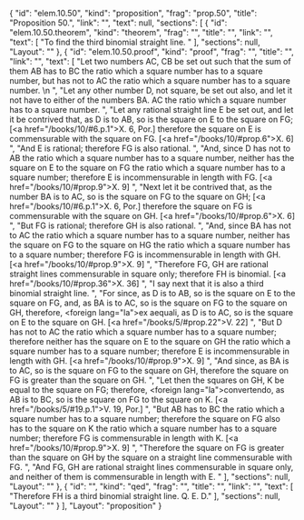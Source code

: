 {
  "id": "elem.10.50",
  "kind": "proposition",
  "frag": "prop.50",
  "title": "Proposition 50.",
  "link": "",
  "text": null,
  "sections": [
    {
      "id": "elem.10.50.theorem",
      "kind": "theorem",
      "frag": "",
      "title": "",
      "link": "",
      "text": [
        "To find the third binomial straight line. "
      ],
      "sections": null,
      "Layout": ""
    },
    {
      "id": "elem.10.50.proof",
      "kind": "proof",
      "frag": "",
      "title": "",
      "link": "",
      "text": [
        "Let two numbers AC, CB be set out such that the sum of them AB has to BC the ratio which a square number has to a square number, but has not to AC the ratio which a square number has to a square number. \n      ",
        "Let any other number D, not square, be set out also, and let it not have to either of the numbers BA. AC the ratio which a square number has to a square number. ",
        "Let any rational straight line E be set out, and let it be contrived that, as D is to AB, so is the square on E to the square on FG; [<a href=\"/books/10/#6.p.1\">X. 6, Por.</a>] therefore the square on E is commensurable with the square on FG. [<a href=\"/books/10/#prop.6\">X. 6</a>] ",
        "And E is rational; therefore FG is also rational. ",
        "And, since D has not to AB the ratio which a square number has to a square number, neither has the square on E to the square on FG the ratio which a square number has to a square number; therefore E is incommensurable in length with FG. [<a href=\"/books/10/#prop.9\">X. 9</a>] ",
        "Next let it be contrived that, as the number BA is to AC, so is the square on FG to the square on GH; [<a href=\"/books/10/#6.p.1\">X. 6, Por.</a>] therefore the square on FG is commensurable with the square on GH. [<a href=\"/books/10/#prop.6\">X. 6</a>] ",
        "But FG is rational; therefore GH is also rational. ",
        "And, since BA has not to AC the ratio which a square number has to a square number, neither has the square on FG to the square on HG the ratio which a square number has to a square number; therefore FG is incommensurable in length with GH. [<a href=\"/books/10/#prop.9\">X. 9</a>] ",
        "Therefore FG, GH are rational straight lines commensurable in square only; therefore FH is binomial. [<a href=\"/books/10/#prop.36\">X. 36</a>] ",
        "I say next that it is also a third binomial straight line. ",
        "For since, as D is to AB, so is the square on E to the square on FG, and, as BA is to AC, so is the square on FG to the square on GH, therefore, <foreign lang=\"la\">ex aequali</foreign>, as D is to AC, so is the square on E to the square on GH. [<a href=\"/books/5/#prop.22\">V. 22</a>] ",
        "But D has not to AC the ratio which a square number has to a square number; therefore neither has the square on E to the square on GH the ratio which a square number has to a square number; therefore E is incommensurable in length with GH. [<a href=\"/books/10/#prop.9\">X. 9</a>] ",
        "And since, as BA is to AC, so is the square on FG to the square on GH, therefore the square on FG is greater than the square on GH. ",
        "Let then the squares on GH, K be equal to the square on FG; therefore, <foreign lang=\"la\">convertendo</foreign>, as AB is to BC, so is the square on FG to the square on K. [<a href=\"/books/5/#19.p.1\">V. 19, Por.</a>] ",
        "But AB has to BC the ratio which a square number has to a square number; therefore the square on FG also has to the square on K the ratio which a square number has to a square number; therefore FG is commensurable in length with K. [<a href=\"/books/10/#prop.9\">X. 9</a>] ",
        "Therefore the square on FG is greater than the square on GH by the square on a straight line commensurable with FG. ",
        "And FG, GH are rational straight lines commensurable in square only, and neither of them is commensurable in length with E. "
      ],
      "sections": null,
      "Layout": ""
    },
    {
      "id": "",
      "kind": "qed",
      "frag": "",
      "title": "",
      "link": "",
      "text": [
        "Therefore FH is a third binomial straight line. Q. E. D."
      ],
      "sections": null,
      "Layout": ""
    }
  ],
  "Layout": "proposition"
}

